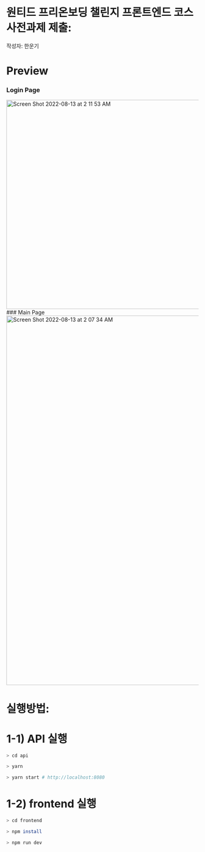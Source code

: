 # 원티드 프리온보딩 챌린지 프론트엔드 코스 사전과제 제출: 
작성자: 한운기

# Preview
### Login Page
<img width="548" alt="Screen Shot 2022-08-13 at 2 11 53 AM" src="https://user-images.githubusercontent.com/69628701/184409438-9c4edb03-fd54-474b-9514-b7647639b9e9.png">
### Main Page
<img width="968" alt="Screen Shot 2022-08-13 at 2 07 34 AM" src="https://user-images.githubusercontent.com/69628701/184408869-cd321659-df79-41a3-9ca7-8fc170919f96.png">

# 실행방법:

# 1-1) API 실행

```bash
> cd api

> yarn

> yarn start # http://localhost:8080
```

# 1-2) frontend 실행

```bash
> cd frontend

> npm install

> npm run dev
```
